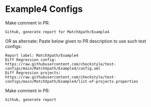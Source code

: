 # Example4 Configs
Make comment in PR:
```
Github, generate report for MatchXpath/Example4
```
OR as alternate:
Paste below given to PR description to use such test configs:
```
Report label: MatchXpath/Example4
Diff Regression config: https://raw.githubusercontent.com/checkstyle/test-configs/main/MatchXpath/Example4/config.xml
Diff Regression projects: https://raw.githubusercontent.com/checkstyle/test-configs/main/MatchXpath/Example4/list-of-projects.properties
```
Make comment in PR:
```
Github, generate report
```
